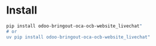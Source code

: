 # Install

```bash
pip install odoo-bringout-oca-ocb-website_livechat"
# or
uv pip install odoo-bringout-oca-ocb-website_livechat"
```
